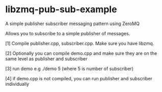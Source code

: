 # libzmq-pub-sub-example
A simple publisher subscriber messaging pattern using ZeroMQ

Allows you to subscribe to a simple publisher of messages.

[1] Compile publisher.cpp, subscriber.cpp. Make sure you have
libzmq.

[2] Optionally you can compile demo.cpp and make sure they
are on the same level as publisher and subscriber

[3] run demo e.g ./demo 5   (where 5 is number of subscriber)

[4] if demo.cpp is not compiled, you can run publisher and subscriber
individually

